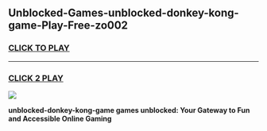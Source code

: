 
## Unblocked-Games-unblocked-donkey-kong-game-Play-Free-zo002
<h3>
<a href="https://premium76.site?title=unblocked-donkey-kong-game&ref=22A">CLICK TO PLAY</a></h3>
<hr>

<h3>
<a href="https://premium76.site?title=unblocked-donkey-kong-game&ref=22A">CLICK 2 PLAY</a>
  
</h3>

<a href="https://premium76.site?title=unblocked-donkey-kong-game&ref=22A"><img src="https://clearcache.store/games.png"></a>


**unblocked-donkey-kong-game games unblocked: Your Gateway to Fun and Accessible Online Gaming**
